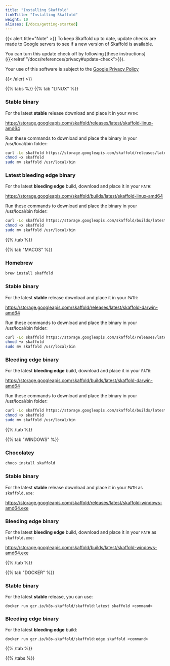 ```yaml
---
title: "Installing Skaffold"
linkTitle: "Installing Skaffold"
weight: 10
aliases: [/docs/getting-started]
---
```


{{< alert title="Note" >}}
To keep Skaffold up to date, update checks are made to Google servers to see if a new version of
Skaffold is available.

You can turn this update check off by following [these instructions]({{<relref "/docs/references/privacy#update-check">}}).

Your use of this software is subject to the [Google Privacy Policy](https://policies.google.com/privacy)

{{< /alert >}}


{{% tabs %}}
{{% tab "LINUX" %}}
### Stable binary
For the latest **stable** release download and place it in your `PATH`:

https://storage.googleapis.com/skaffold/releases/latest/skaffold-linux-amd64

Run these commands to download and place the binary in your /usr/local/bin folder:

```bash
curl -Lo skaffold https://storage.googleapis.com/skaffold/releases/latest/skaffold-linux-amd64
chmod +x skaffold
sudo mv skaffold /usr/local/bin
```

### Latest bleeding edge binary

For the latest **bleeding edge** build, download and place it in your `PATH`:

https://storage.googleapis.com/skaffold/builds/latest/skaffold-linux-amd64

Run these commands to download and place the binary in your /usr/local/bin folder:

```bash
curl -Lo skaffold https://storage.googleapis.com/skaffold/builds/latest/skaffold-linux-amd64
chmod +x skaffold
sudo mv skaffold /usr/local/bin
```

{{% /tab %}}

{{% tab "MACOS" %}}

### Homebrew

```bash
brew install skaffold
```

### Stable binary
For the latest **stable** release download and place it in your `PATH`:

https://storage.googleapis.com/skaffold/releases/latest/skaffold-darwin-amd64

Run these commands to download and place the binary in your /usr/local/bin folder:

```bash
curl -Lo skaffold https://storage.googleapis.com/skaffold/releases/latest/skaffold-darwin-amd64
chmod +x skaffold
sudo mv skaffold /usr/local/bin
```

### Bleeding edge binary

For the latest **bleeding edge** build, download and place it in your `PATH`:

https://storage.googleapis.com/skaffold/builds/latest/skaffold-darwin-amd64

Run these commands to download and place the binary in your /usr/local/bin folder:

```bash
curl -Lo skaffold https://storage.googleapis.com/skaffold/builds/latest/skaffold-darwin-amd64
chmod +x skaffold
sudo mv skaffold /usr/local/bin
```
{{% /tab %}}

{{% tab "WINDOWS" %}}

### Chocolatey

```bash
choco install skaffold
```

### Stable binary

For the latest **stable** release download and place it in your `PATH` as `skaffold.exe`:

https://storage.googleapis.com/skaffold/releases/latest/skaffold-windows-amd64.exe

### Bleeding edge binary

For the latest **bleeding edge** build, download and place it in your `PATH` as `skaffold.exe`:

https://storage.googleapis.com/skaffold/builds/latest/skaffold-windows-amd64.exe

{{% /tab %}}


{{% tab "DOCKER" %}}

### Stable binary

For the latest **stable** release, you can use: 

`docker run gcr.io/k8s-skaffold/skaffold:latest skaffold <command>`

### Bleeding edge binary

For the latest **bleeding edge** build:

`docker run gcr.io/k8s-skaffold/skaffold:edge skaffold <command>`

{{% /tab %}}

{{% /tabs %}}

